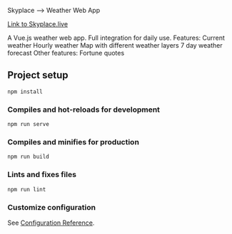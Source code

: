 Skyplace --> Weather Web App

<a href="https://skyplace.vercel.app" target="_blank">Link to Skyplace.live</a>

A Vue.js weather web app. Full integration for daily use.
Features:
  Current weather
  Hourly weather
  Map with different weather layers
  7 day weather forecast
Other features:
  Fortune quotes

## Project setup
```
npm install
```

### Compiles and hot-reloads for development
```
npm run serve
```

### Compiles and minifies for production
```
npm run build
```

### Lints and fixes files
```
npm run lint
```

### Customize configuration
See [Configuration Reference](https://cli.vuejs.org/config/).
